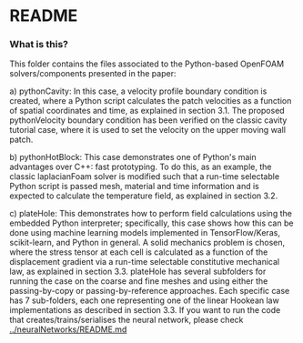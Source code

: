 # README #

### What is this? ###

This folder contains the files associated to the Python-based OpenFOAM solvers/components presented in the paper:

a) pythonCavity: In this case, a velocity profile boundary condition is created, where a Python script calculates the patch velocities as a function of spatial coordinates and time, as explained in section 3.1. The proposed pythonVelocity boundary condition has been verified on the classic cavity tutorial case, where it is used to set the velocity on the upper moving wall patch.

b) pythonHotBlock: This case demonstrates one of Python's main advantages over C++: fast prototyping. To do this, as an example, the classic laplacianFoam solver is modified such that a run-time selectable Python script is passed mesh, material and time information and is expected to calculate the temperature field, as explained in section 3.2.

c) plateHole: This demonstrates how to perform field calculations using the embedded Python interpreter; specifically, this case shows how this can be done using machine learning models implemented in TensorFlow/Keras, scikit-learn, and Python in general. A solid mechanics problem is chosen, where the stress tensor at each cell is calculated as a function of the displacement gradient via a run-time selectable constitutive mechanical law, as explained in section 3.3.
plateHole has several subfolders for running the case on the coarse and fine meshes and using either the passing-by-copy or passing-by-reference approaches. Each specific case has 7 sub-folders, each one representing one of the linear Hookean law implementations as described in section 3.3. 
If you want to run the code that creates/trains/serialises the neural network, please check [../neuralNetworks/README.md](../neuralNetworks/README.md)
